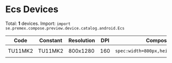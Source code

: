 # Ecs Devices

Total: **1** devices. Import: `import se.premex.compose.preview.device.catalog.android.Ecs`

| Code | Constant | Resolution | DPI | Compose Spec | Preview Usage |
|------|----------|------------|-----|-------------|---------------|
| TU11MK2 | TU11MK2 | 800x1280 | 160 | `spec:width=800px,height=1280px,dpi=160` | `@Preview(device = Ecs.TU11MK2)` |

<!-- Generated automatically. Do not edit manually. -->
